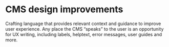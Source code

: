 # CMS design improvements

Crafting language that provides relevant context and guidance to improve user experience. Any place the CMS “speaks” to the user is an opportunity for UX writing, including labels, helptext, error messages, user guides and more.

